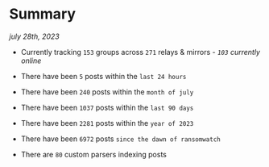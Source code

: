 
# Summary
_july 28th, 2023_

- Currently tracking `153` groups across `271` relays & mirrors - _`103` currently online_

- There have been `5` posts within the `last 24 hours`

- There have been `240` posts within the `month of july`

- There have been `1037` posts within the `last 90 days`

- There have been `2281` posts within the `year of 2023`

- There have been `6972` posts `since the dawn of ransomwatch`

- There are `80` custom parsers indexing posts
